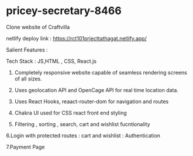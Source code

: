 # pricey-secretary-8466

Clone website of Craftvilla

netlify deploy link : https://rct101prjecttathagat.netlify.app/

Salient Features : 

Tech Stack : JS,HTML , CSS, React.js

1. Completely responsive website capable of seamless rendering screens of all sizes.

2. Uses geolocation API and OpenCage API for real time location data. 

3. Uses React Hooks, reaact-router-dom for navigation and routes

4. Chakra UI used for CSS react front end styling 

5. Filtering , sorting , search, cart and wishlist fucntionality

6.Login with protected routes : cart and wishlist : Authentication 

7.Payment Page






